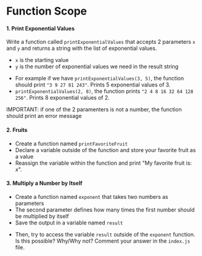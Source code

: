# Function Scope

#### 1. Print Exponential Values

Write a function called `printExponentialValues` that accepts 2 parameters `x` and `y` and returns a string with the list of exponential values.

- `x` is the starting value
- `y` is the number of exponential values we need in the result string

* For example if we have `printExponentialValues(3, 5)`, the function should print `"3 9 27 81 243"`. Prints 5 exponential values of 3.
* `printExponentialValues(2, 8)`, the function prints `"2 4 8 16 32 64 128 256"`. Prints 8 exponential values of 2.


IMPORTANT: if one of the 2 paramenters is not a number, the function should print an error message



#### 2. Fruits

- Create a function named `printFavoriteFruit`
- Declare a variable outside of the function and store your favorite fruit as a value
- Reassign the variable within the function and print "My favorite fruit is: _x_". 

#### 3. Multiply a Number by Itself

- Create a function named `exponent` that takes two numbers as parameters
- The second parameter defines how many times the first number should be multiplied by itself
- Save the output in a variable named `result`

* Then, try to access the variable `result` outside of the `exponent` function. Is this possible? Why/Why not? Comment your answer in the `index.js` file.
